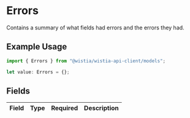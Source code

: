 # Errors

Contains a summary of what fields had errors and the errors they had.

## Example Usage

```typescript
import { Errors } from "@wistia/wistia-api-client/models";

let value: Errors = {};
```

## Fields

| Field       | Type        | Required    | Description |
| ----------- | ----------- | ----------- | ----------- |